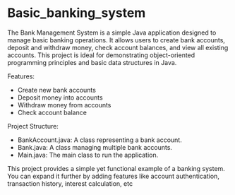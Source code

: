 # Basic_banking_system
The Bank Management System is a simple Java application designed to manage basic banking operations. It allows users to create bank accounts, deposit and withdraw money, check account balances, and view all existing accounts. This project is ideal for demonstrating object-oriented programming principles and basic data structures in Java.

Features:

* Create new bank accounts
* Deposit money into accounts
* Withdraw money from accounts
* Check account balance

Project Structure:

* BankAccount.java: A class representing a bank account.
* Bank.java: A class managing multiple bank accounts.
* Main.java: The main class to run the application.

This project provides a simple yet functional example of a banking system. You can expand it further by adding features like account authentication, transaction history, interest calculation, etc

